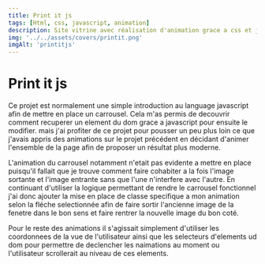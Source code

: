 ```yaml
---
title: Print it js
tags: [Html, css, javascript, animation]
description: Site vitrine avec réalisation d'animation grace a css et js
img: '../../assets/covers/printit.png'
imgAlt: 'printitjs'
---
```


# Print it js

Ce projet est normalement une simple introduction au language javascript afin de mettre en place un carrousel.
Cela m'as permis de decouvrir comment recuperer un element du dom grace a javascript pour ensuite le modifier.
mais j'ai profiter de ce projet pour pousser un peu plus loin ce que j'avais appris des animations sur le projet précédent en décidant d'animer l'ensemble de la page afin de proposer un résultat plus moderne.

L'animation du carrousel notamment n'etait pas evidente a mettre en place puisqu'il fallait que je trouve comment faire cohabiter a la fois l'image sortante et l'image entrante sans que l'une n'interfere avec l'autre.
En continuant d'utiliser la logique permettant de rendre le carrousel fonctionnel j'ai donc ajouter la mise en place de classe specifique a mon animation selon la fléche selectionnée afin de faire sortir l'ancienne image de la fenetre dans le bon sens et faire rentrer la nouvelle image du bon coté.

Pour le reste des animations il s'agissait simplement d'utiliser les coordonnees de la vue de l'utilisateur ainsi que les selecteurs d'elements ud dom pour permettre de declencher les naimations au moment ou l'utilisateur scrollerait au niveau de ces elements.
